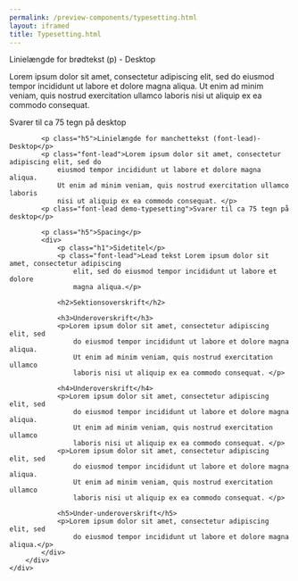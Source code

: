 ```yaml
--- 
permalink: /preview-components/typesetting.html
layout: iframed 
title: Typesetting.html
---
```

<div class="container">
    <div class="row">
        <div class="col-12">
            <p class="h5">Linielængde for brødtekst (p) - Desktop</p>
            <p>Lorem ipsum dolor sit amet, consectetur adipiscing elit, sed do
                eiusmod tempor incididunt ut labore et dolore magna aliqua.
                Ut enim ad minim veniam, quis nostrud exercitation ullamco laboris
                nisi ut aliquip ex ea commodo consequat. </p>
            <p class="demo-typesetting">Svarer til ca 75 tegn på desktop</p>

            <p class="h5">Linielængde for manchettekst (font-lead)- Desktop</p>
            <p class="font-lead">Lorem ipsum dolor sit amet, consectetur adipiscing elit, sed do
                eiusmod tempor incididunt ut labore et dolore magna aliqua.
                Ut enim ad minim veniam, quis nostrud exercitation ullamco laboris
                nisi ut aliquip ex ea commodo consequat. </p>
            <p class="font-lead demo-typesetting">Svarer til ca 75 tegn på desktop</p>

            <p class="h5">Spacing</p>
            <div>
                <p class="h1">Sidetitel</p>
                <p class="font-lead">Lead tekst Lorem ipsum dolor sit amet, consectetur adipiscing
                    elit, sed do eiusmod tempor incididunt ut labore et dolore
                    magna aliqua.</p>

                <h2>Sektionsoverskrift</h2>

                <h3>Underoverskrift</h3>
                <p>Lorem ipsum dolor sit amet, consectetur adipiscing elit, sed
                    do eiusmod tempor incididunt ut labore et dolore magna aliqua.
                    Ut enim ad minim veniam, quis nostrud exercitation ullamco
                    laboris nisi ut aliquip ex ea commodo consequat. </p>

                <h4>Underoverskrift</h4>
                <p>Lorem ipsum dolor sit amet, consectetur adipiscing elit, sed
                    do eiusmod tempor incididunt ut labore et dolore magna aliqua.
                    Ut enim ad minim veniam, quis nostrud exercitation ullamco
                    laboris nisi ut aliquip ex ea commodo consequat. </p>
                <p>Lorem ipsum dolor sit amet, consectetur adipiscing elit, sed
                    do eiusmod tempor incididunt ut labore et dolore magna aliqua.
                    Ut enim ad minim veniam, quis nostrud exercitation ullamco
                    laboris nisi ut aliquip ex ea commodo consequat. </p>

                <h5>Under-underoverskrift</h5>
                <p>Lorem ipsum dolor sit amet, consectetur adipiscing elit, sed
                    do eiusmod tempor incididunt ut labore et dolore magna aliqua.</p>
            </div>
        </div>
    </div>
</div>